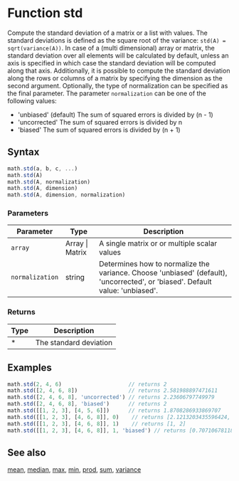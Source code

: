 <!-- Note: This file is automatically generated from source code comments. Changes made in this file will be overridden. -->
# Function std
Compute the standard deviation of a matrix or a  list with values.
The standard deviations is defined as the square root of the variance:
`std(A) = sqrt(variance(A))`.
In case of a (multi dimensional) array or matrix, the standard deviation
over all elements will be calculated by default, unless an axis is specified
in which case the standard deviation will be computed along that axis.
Additionally, it is possible to compute the standard deviation along the rows
or columns of a matrix by specifying the dimension as the second argument.
Optionally, the type of normalization can be specified as the final
parameter. The parameter `normalization` can be one of the following values:
- 'unbiased' (default) The sum of squared errors is divided by (n - 1)
- 'uncorrected'        The sum of squared errors is divided by n
- 'biased'             The sum of squared errors is divided by (n + 1)
## Syntax
```js
math.std(a, b, c, ...)
math.std(A)
math.std(A, normalization)
math.std(A, dimension)
math.std(A, dimension, normalization)
```
### Parameters
Parameter | Type | Description
--------- | ---- | -----------
`array` | Array &#124; Matrix |  A single matrix or or multiple scalar values
`normalization` | string |  Determines how to normalize the variance. Choose 'unbiased' (default), 'uncorrected', or 'biased'. Default value: 'unbiased'.
### Returns
Type | Description
---- | -----------
* | The standard deviation
## Examples
```js
math.std(2, 4, 6)                     // returns 2
math.std([2, 4, 6, 8])                // returns 2.581988897471611
math.std([2, 4, 6, 8], 'uncorrected') // returns 2.23606797749979
math.std([2, 4, 6, 8], 'biased')      // returns 2
math.std([[1, 2, 3], [4, 5, 6]])      // returns 1.8708286933869707
math.std([[1, 2, 3], [4, 6, 8]], 0)    // returns [2.1213203435596424, 2.8284271247461903, 3.5355339059327378]
math.std([[1, 2, 3], [4, 6, 8]], 1)    // returns [1, 2]
math.std([[1, 2, 3], [4, 6, 8]], 1, 'biased') // returns [0.7071067811865476, 1.4142135623730951]
```
## See also
[mean](mean.md),
[median](median.md),
[max](max.md),
[min](min.md),
[prod](prod.md),
[sum](sum.md),
[variance](variance.md)
